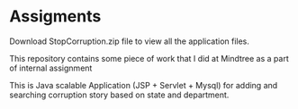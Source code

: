 # Assigments
Download StopCorruption.zip file to view all the application files.

This repository contains some piece of work that I did at Mindtree as a part of internal assignment

This is Java scalable Application (JSP + Servlet + Mysql) for adding and searching corruption story based on state and department.
